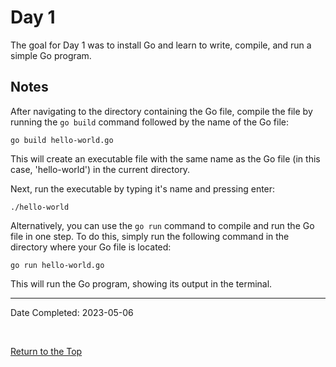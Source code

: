 # Day 1

The goal for Day 1 was to install Go and learn to write, compile, and run a
simple Go program.

## Notes

After navigating to the directory containing the Go file, compile the file by
running the ```go build``` command followed by the name of the Go file:
```
go build hello-world.go
```
This will create an executable file with the same name as the Go file (in this
case, 'hello-world') in the current directory.

Next, run the executable by typing it's name and pressing enter:
```
./hello-world
```
Alternatively, you can use the ```go run``` command to compile and run the Go
file in one step. To do this, simply run the following command in the directory
where your Go file is located:
```
go run hello-world.go
```
This will run the Go program, showing its output in the terminal.


---
Date Completed: 2023-05-06

<br>

[Return to the Top](#day-1)
